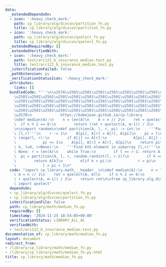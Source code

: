 ```yaml
---
data:
  _extendedDependsOn:
  - icon: ':heavy_check_mark:'
    path: cp_library/alg/divcon/partition_fn.py
    title: cp_library/alg/divcon/partition_fn.py
  - icon: ':heavy_check_mark:'
    path: cp_library/alg/divcon/qselect_fn.py
    title: cp_library/alg/divcon/qselect_fn.py
  _extendedRequiredBy: []
  _extendedVerifiedWith:
  - icon: ':heavy_check_mark:'
    path: test/arc122_b_insurance_median.test.py
    title: test/arc122_b_insurance_median.test.py
  _isVerificationFailed: false
  _pathExtension: py
  _verificationStatusIcon: ':heavy_check_mark:'
  attributes:
    links: []
  bundledCode: "'''\n\u257A\u2501\u2501\u2501\u2501\u2501\u2501\u2501\u2501\u2501\u2501\
    \u2501\u2501\u2501\u2501\u2501\u2501\u2501\u2501\u2501\u2501\u2501\u2501\u2501\
    \u2501\u2501\u2501\u2501\u2501\u2501\u2501\u2501\u2501\u2501\u2501\u2501\u2501\
    \u2501\u2501\u2501\u2501\u2501\u2501\u2501\u2501\u2501\u2501\u2501\u2501\u2501\
    \u2501\u2501\u2501\u2501\u2501\u2501\u2501\u2501\u2501\u2501\u2501\u2501\u2501\
    \u2578\n             https://kobejean.github.io/cp-library               \n'''\n\
    \ndef median(A):\n    n = len(A)\n    m = n // 2\n    ret = qselect(A, m)\n  \
    \  if n % 2 == 0:\n        return (ret + qselect(A, m-1)) / 2\n    return ret\n\
    \n\nimport random\n\ndef partition(A, l, r, pi) -> int:\n    '''Partition subarray\
    \ [l,r)'''\n    r -= 1\n    A[pi], A[r] = A[r], A[pi]\n    pi = l\n    for j in\
    \ range(l, r):\n        if A[j] <= A[r]:\n            A[pi], A[j] = A[j], A[pi]\n\
    \            pi += 1\n    A[pi], A[r] = A[r], A[pi]\n    return pi\n\ndef qselect(A,\
    \ k, l=0, r=None):\n    '''Find kth element in subarray [l,r)'''\n    if r is\
    \ None: r = len(A)\n    while True:\n        if l == r-1: return A[k]\n      \
    \  pi = partition(A, l, r, random.randint(l, r-1))\n        if k == pi:\n    \
    \        return A[k]\n        elif k < pi:\n            r = pi\n        else:\n\
    \            l = pi + 1\n"
  code: "import cp_library.math.__header__\n\ndef median(A):\n    n = len(A)\n   \
    \ m = n // 2\n    ret = qselect(A, m)\n    if n % 2 == 0:\n        return (ret\
    \ + qselect(A, m-1)) / 2\n    return ret\n\nfrom cp_library.alg.divcon.qselect_fn\
    \ import qselect"
  dependsOn:
  - cp_library/alg/divcon/qselect_fn.py
  - cp_library/alg/divcon/partition_fn.py
  isVerificationFile: false
  path: cp_library/math/median_fn.py
  requiredBy: []
  timestamp: '2024-11-25 18:54:05+09:00'
  verificationStatus: LIBRARY_ALL_AC
  verifiedWith:
  - test/arc122_b_insurance_median.test.py
documentation_of: cp_library/math/median_fn.py
layout: document
redirect_from:
- /library/cp_library/math/median_fn.py
- /library/cp_library/math/median_fn.py.html
title: cp_library/math/median_fn.py
---
```


